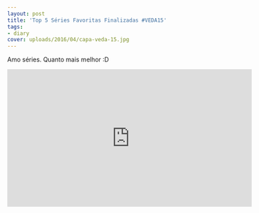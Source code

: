 ```yaml
---
layout: post
title: 'Top 5 Séries Favoritas Finalizadas #VEDA15'
tags:
- diary
cover: uploads/2016/04/capa-veda-15.jpg
---
```


Amo séries. Quanto mais melhor :D

<iframe width="560" height="315" src="https://www.youtube.com/embed/XzkUejR47Io" frameborder="0" allowfullscreen></iframe>
